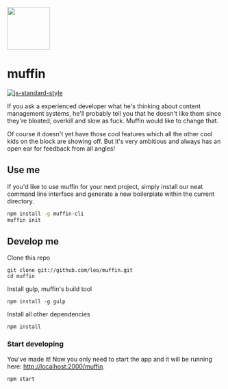 <img align="center" src="http://i.imgur.com/buhMCWz.png" width="100">

# muffin

[![js-standard-style](https://img.shields.io/badge/code%20style-standard-brightgreen.svg)](http://standardjs.com/)

If you ask a experienced developer what he's thinking about content management systems, he'll probably tell you that he doesn't like them since they're bloated, overkill and slow as fuck. Muffin would like to change that.

Of course it doesn't yet have those cool features which all the other cool kids on the block are showing off. But it's very ambitious and always has an open ear for feedback from all angles!

## Use me

If you'd like to use muffin for your next project, simply install our neat command line interface and generate a new boilerplate within the current directory.

```bash
npm install -g muffin-cli
muffin init
```

## Develop me

Clone this repo

```shell
git clone git://github.com/leo/muffin.git
cd muffin
```

Install gulp, muffin's build tool

```shell
npm install -g gulp
```

Install all other dependencies

```shell
npm install
```

### Start developing

You've made it! Now you only need to start the app and it will be running here: [http://localhost:2000/muffin](http://localhost:2000/muffin).

```shell
npm start
```
